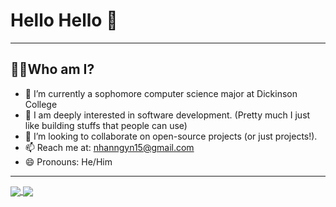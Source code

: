 # Hello Hello 👋

 <hr>
 
## 👨‍💻Who am I?

- 🔭 I’m currently a sophomore computer science major at Dickinson College
- 🌱 I am deeply interested in software development. (Pretty much I just like building stuffs that people can use)
- 👯 I’m looking to collaborate on open-source projects (or just projects!).
- 📫 Reach me at: nhanngyn15@gmail.com
- 😄 Pronouns: He/Him

<hr>

<a href="https://github.com/anuraghazra/github-readme-stats">
  <img align="center" src="https://github-readme-stats.vercel.app/api?username=nathang15&theme=calm&show_icons=true&count_private=true&hide=stars&border_radius=6&text_color=#FFFFFF&custom_title=My Stats" />
</a>
<a href="https://github.com/anuraghazra/convoychat">
  <img align="center" src="https://github-readme-stats.vercel.app/api/top-langs/?username=nathang15&theme=calm&show_icons=true&count_private=true&layout=compact&border_radius=6&text_color=#FFFFFF&custom_title=My Langugages" />
</a>
